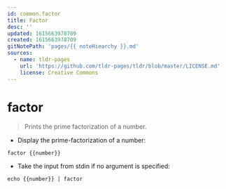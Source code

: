 ```yaml
---
id: common.factor
title: Factor
desc: ''
updated: 1615663978709
created: 1615663978709
gitNotePath: 'pages/{{ noteHiearchy }}.md'
sources:
  - name: tldr-pages
    url: 'https://github.com/tldr-pages/tldr/blob/master/LICENSE.md'
    license: Creative Commons
---
```

# factor

> Prints the prime factorization of a number.

- Display the prime-factorization of a number:

`factor {{number}}`

- Take the input from stdin if no argument is specified:

`echo {{number}} | factor`

